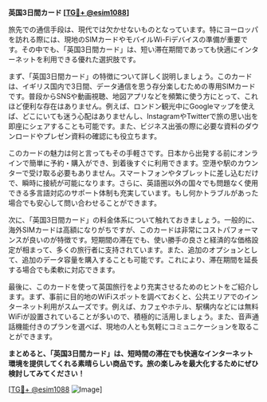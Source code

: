 **英国3日間カード [[TG💪+ @esim1088](https://t.me/s/esim1088)]**

旅先での通信手段は、現代では欠かせないものとなっています。特にヨーロッパを訪れる際には、現地のSIMカードやモバイルWi-Fiデバイスの準備が重要です。その中でも、「英国3日間カード」は、短い滞在期間であっても快適にインターネットを利用できる優れた選択肢です。

まず、「英国3日間カード」の特徴について詳しく説明しましょう。このカードは、イギリス国内で3日間、データ通信を思う存分楽しむための専用SIMカードです。普段からSNSや動画視聴、地図アプリなどを頻繁に使う方にとって、これほど便利な存在はありません。例えば、ロンドン観光中にGoogleマップを使えば、どこにいても迷う心配はありませんし、InstagramやTwitterで旅の思い出を即座にシェアすることも可能です。また、ビジネス出張の際に必要な資料のダウンロードやプレゼン資料の確認にも役立ちます。

このカードの魅力は何と言ってもその手軽さです。日本から出発する前にオンラインで簡単に予約・購入ができ、到着後すぐに利用できます。空港や駅のカウンターで受け取る必要もありません。スマートフォンやタブレットに差し込むだけで、瞬時に接続が可能になります。さらに、英語圏以外の国々でも問題なく使用できる多言語対応のサポート体制も充実しています。もし何かトラブルがあった場合でも安心して問い合わせることができます。

次に、「英国3日間カード」の料金体系について触れておきましょう。一般的に、海外SIMカードは高額になりがちですが、このカードは非常にコストパフォーマンスが良いのが特徴です。短期間の滞在でも、使い勝手の良さと経済的な価格設定が相まって、多くの旅行者に支持されています。また、追加のオプションとして、追加のデータ容量を購入することも可能です。これにより、滞在期間を延長する場合でも柔軟に対応できます。

最後に、このカードを使って英国旅行をより充実させるためのヒントをご紹介します。まず、事前に目的地のWiFiスポットを調べておくと、公共エリアでのインターネット利用がスムーズです。例えば、カフェやホテル、駅構内などには無料WiFiが設置されていることが多いので、積極的に活用しましょう。また、音声通話機能付きのプランを選べば、現地の人とも気軽にコミュニケーションを取ることができます。

**まとめると、「英国3日間カード」は、短時間の滞在でも快適なインターネット環境を提供してくれる素晴らしい商品です。旅の楽しみを最大化するためにぜひ検討してみてください！**

[[TG💪+ @esim1088](https://t.me/s/esim1088) ![Image](https://i.postimg.cc/Y0z9fWf4/image.png)]
